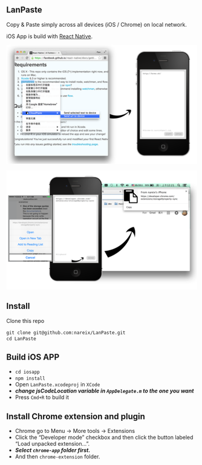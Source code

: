 LanPaste
----

Copy & Paste simply across all devices (iOS / Chrome) on local network.

iOS App is build with [React Native](https://github.com/facebook/react-native).

![copy in chrome paste in iOS App](pic/income.png)

![copy in iOS App paste in Chrome](pic/outcome.png)

Install
----

Clone this repo
```
git clone git@github.com:nareix/LanPaste.git
cd LanPaste
```

## Build iOS APP

- `cd iosapp`
- `npm install`
- Open `LanPaste.xcodeproj` in `XCode`
- ***change jsCodeLocation variable in `AppDelegate.m` to the one you want***
- Press `Cmd+R` to build it

## Install Chrome extension and plugin

- Chrome go to Menu -> More tools -> Extensions
- Click the “Developer mode” checkbox and then click the button labeled “Load unpacked extension…”.
- ***Select `chrome-app` folder first.***
- And then `chrome-extension` folder.

